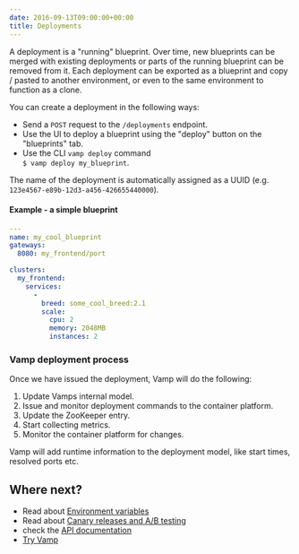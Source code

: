 ```yaml
---
date: 2016-09-13T09:00:00+00:00
title: Deployments
---
```


A deployment is a "running" blueprint. Over time, new blueprints can be merged with existing deployments or parts of the running blueprint can be removed from it. Each deployment can be exported as a blueprint and 
copy / pasted to another environment, or even to the same environment to function as a clone.

You can create a deployment in the following ways:

* Send a `POST` request to the `/deployments` endpoint.
* Use the UI to deploy a blueprint using the "deploy" button on the "blueprints" tab.
* Use the CLI `vamp deploy` command  
 `$ vamp deploy my_blueprint`.

The name of the deployment is automatically assigned as a UUID (e.g. `123e4567-e89b-12d3-a456-426655440000`).

#### Example - a simple blueprint

```yaml
---
name: my_cool_blueprint
gateways:
  8080: my_frontend/port

clusters:
  my_frontend:
    services:
      -
        breed: some_cool_breed:2.1
        scale:
          cpu: 2
          memory: 2048MB
          instances: 2
```

### Vamp deployment process

Once we have issued the deployment, Vamp will do the following:

1. Update Vamps internal model.
2. Issue and monitor deployment commands to the container platform.
3. Update the ZooKeeper entry.
4. Start collecting metrics.
5. Monitor the container platform for changes.

Vamp will add runtime information to the deployment model, like start times, resolved ports etc.


## Where next?

* Read about [Environment variables](/resources/using-vamp/environment-variables/)
* Read about [Canary releases and A/B testing](/resources/using-vamp/canary-releases-and-a-b-testing/)
* check the [API documentation](/resources/api-documentation/)
* [Try Vamp](/try-vamp)

